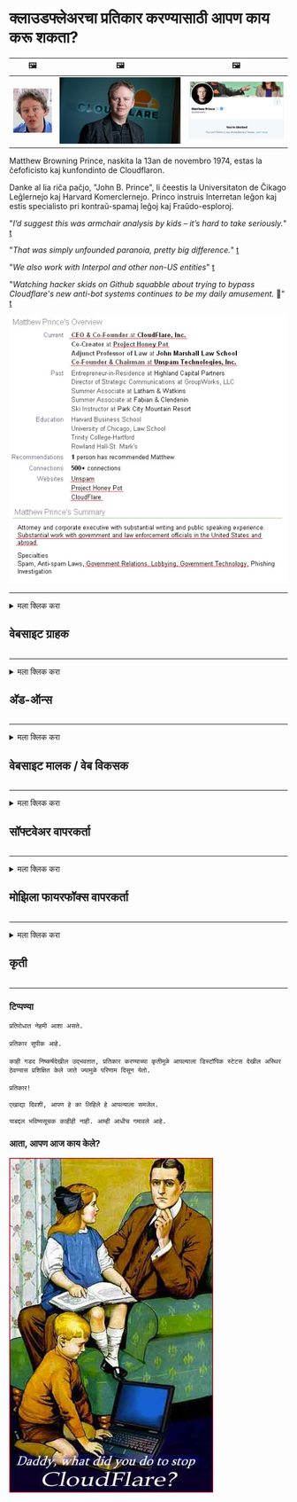 # क्लाउडफ्लेअरचा प्रतिकार करण्यासाठी आपण काय करू शकता?

| 🖼 | 🖼 | 🖼 |
| --- | --- | --- |
| ![](../image/matthew_prince_teen.jpg) | ![](../image/matthew_prince.jpg) | ![](../image/blockedbymatthewprince.jpg) |


Matthew Browning Prince, naskita la 13an de novembro 1974, estas la ĉefoficisto kaj kunfondinto de Cloudflaron.

Danke al lia riĉa paĉjo, "John B. Prince", li ĉeestis la Universitaton de Ĉikago Leĝlernejo kaj Harvard Komerclernejo.
Princo instruis Interretan leĝon kaj estis specialisto pri kontraŭ-spamaj leĝoj kaj Fraŭdo-esploroj.


"*I’d suggest this was armchair analysis by kids – it’s hard to take seriously.*" [t](https://www.theguardian.com/technology/2015/nov/19/cloudflare-accused-by-anonymous-helping-isis)

"*That was simply unfounded paranoia, pretty big difference.*"  [t](https://twitter.com/xxdesmus/status/992757936123359233)

"*We also work with Interpol and other non-US entities*" [t](https://twitter.com/eastdakota/status/1203028504184360960)

"*Watching hacker skids on Github squabble about trying to bypass Cloudflare's new anti-bot systems continues to be my daily amusement.* 🍿" [t](https://twitter.com/eastdakota/status/1273277839102656515)


![](../image/whoismp.jpg)

---


<details>
<summary>मला क्लिक करा

## वेबसाइट ग्राहक
</summary>


- आपल्या आवडीची वेबसाइट क्लाउडफ्लेअर वापरत असल्यास, त्यांना क्लाउडफ्लेअर वापरू नका असे सांगा.
  - फेसबुक, रेडडिट, ट्विटर किंवा मॅस्टोडॉनसारख्या सोशल मीडियावर थोड्या वेळाने काही फरक पडत नाही. [हॅशटॅगपेक्षा क्रिया मोठ्या आवाजात असतात.](https://twitter.com/phyzonloop/status/1274132092490862594)
  - आपण स्वत: ला उपयुक्त बनवू इच्छित असल्यास वेबसाइट मालकाशी संपर्क साधण्याचा प्रयत्न करा.

[क्लाउडफ्लेअर म्हणाले](https://github.com/Eloston/ungoogled-chromium/issues/783):
```
आम्ही शिफारस करतो की आपण ज्या विशिष्ट सेवा किंवा साइटवर अडचणीत आहात त्याबद्दल प्रशासकांकडे संपर्क साधा आणि आपला अनुभव सामायिक करा.
```

[आपण त्याबद्दल विचारणा न केल्यास वेबसाइट मालकास ही समस्या कधीही माहित नसते.](../PEOPLE.md)

![](../image/liberapay.jpg)

[यशस्वी उदाहरण](https://counterpartytalk.org/t/turn-off-cloudflare-on-counterparty-co-plz/164/5).<br>
आपल्याला एक समस्या आहे? [आत्ता आवाज उठवा.](https://github.com/maraoz/maraoz.github.io/issues/1) खाली उदाहरण.

```
आपण फक्त कॉर्पोरेट सेन्सॉरशिप आणि वस्तुमान देखरेखीसाठी मदत करत आहात.
http://crimeflare.eu.org
```

```
आपले वेबपृष्ठ क्लाउडफ्लेअरच्या गोपनीयता-गैरवर्तन खाजगी भिंती-बागेत आहे.
http://crimeflare.eu.org
```

- वेबसाइटचे गोपनीयता धोरण वाचण्यासाठी थोडा वेळ घ्या.
  - जर वेबसाइट क्लाउडफ्लेअरच्या मागे असेल किंवा वेबसाइट क्लाउडफ्लेअरशी कनेक्ट केलेल्या सेवा वापरत असेल.

हे "क्लाउडफ्लेअर" म्हणजे काय ते स्पष्ट केले पाहिजे आणि क्लाऊडफ्लेअरसह आपला डेटा सामायिक करण्यासाठी परवानगी मागितली पाहिजे. असे करण्यात अयशस्वी झाल्यामुळे विश्वास भंग होईल आणि विचाराधीन वेबसाइट टाळली पाहिजे.

[एक स्वीकार्य गोपनीयता धोरणाचे उदाहरण येथे आहे](https://archive.is/bDlTz) ("Subprocessors" > "Entity Name")

```
मी आपले गोपनीयता धोरण वाचले आहे आणि मला क्लाउडफ्लेअर हा शब्द सापडला नाही.
आपण क्लाऊडफ्लेअरमध्ये माझा डेटा फीड करणे सुरू ठेवल्यास मी आपल्याबरोबर डेटा सामायिक करण्यास नकार देतो.
http://crimeflare.eu.org
```

हे गोपनीयता धोरणाचे उदाहरण आहे ज्यात क्लाउडफ्लेअर हा शब्द नाही.
[Liberland Jobs](https://archive.is/daKIr) [privacy policy](https://docsend.com/view/feiwyte):

![](../image/cfwontobey.jpg)

क्लाउडफ्लेअरचे त्यांचे स्वतःचे गोपनीयता धोरण आहे.
[क्लाउडफ्लेअरला डोक्सिक्सिंग लोकांना आवडते.](https://www.reddit.com/r/GamerGhazi/comments/2s64fe/be_wary_reporting_to_cloudflare/)

वेबसाइटच्या साइन अप फॉर्मसाठी येथे एक चांगले उदाहरण आहे.
AFAIK, शून्य वेबसाइट हे करते. आपण त्यांच्यावर विश्वास ठेवता का?

```
“एक्सवायझेड साठी साइन अप करा” वर क्लिक करून आपण आमच्या सेवा अटी आणि गोपनीयता विधानास सहमती दिली.
आपण क्लाउडफ्लेअरसह आपला डेटा सामायिक करण्यास देखील सहमती देता आणि क्लाउडफ्लेअरच्या गोपनीयता विधानास देखील सहमती देता.
जर क्लाउडफ्लेअर तुमची माहिती गळत असेल किंवा आमच्या सर्व्हरशी कनेक्ट होऊ देत नसेल तर आमची चूक नाही. [*]

[ साइन अप करा ] [ मी सहमत नाही ]
```
[*] [PEOPLE.md](../PEOPLE.md)


- त्यांची सेवा न वापरण्याचा प्रयत्न करा. लक्षात ठेवा आपण क्लाउडफ्लेअरद्वारे पहात आहात.
  - ["I'm in your TLS, sniffin' your passworz"](../image/iminurtls.jpg)

- इतर वेबसाइटसाठी शोधा. इंटरनेटवर पर्याय आणि संधी आहेत!

- आपल्या मित्रांना दररोज तोर वापरण्यास सांगा.
  - निनावीपणा हे मुक्त इंटरनेटचे मानक असावे!
  - [लक्षात घ्या की टॉर प्रोजेक्टला हा प्रकल्प आवडत नाही.](../HISTORY.md)

</details>

------

<details>
<summary>मला क्लिक करा

## अ‍ॅड-ऑन्स
</summary>

- आपला ब्राउझर फायरफॉक्स असल्यास, टॉर ब्राउझर किंवा अज्ञात क्रोमियम खाली यापैकी एक अ‍ॅड-ऑन्स वापरत आहे.
  - आपणास इतर नवीन अ‍ॅड-ऑन जोडायचे असल्यास प्रथम त्याबद्दल विचारा.


| नाव | विकसक | आधार | ब्लॉक करू शकता | सूचित करू शकते | Chrome |
| -------- | -------- | -------- | -------- | -------- | -------- |
| [Bloku Cloudflaron MITM-Atakon](../subfiles/about.bcma.md) | #Addon | [ ? ](http://crimeflare.eu.org/) | **होय**     | **होय**     |  **होय** |
| [Ĉu ligoj estas vundeblaj al MITM-atako?](../subfiles/about.ismm.md) | #Addon | [ ? ](http://crimeflare.eu.org/) | नाही     | **होय**     |  **होय** |
| [Ĉu ĉi tiuj ligoj blokos Tor-uzanton?](../subfiles/about.isat.md) | #Addon | [ ? ](http://crimeflare.eu.org/) | नाही     | **होय**     |  **होय** |
| [Block Cloudflare MITM Attack](https://trac.torproject.org/projects/tor/attachment/ticket/24351/block_cloudflare_mitm_attack-1.0.14.1-an%2Bfx.xpi)<br>[**DELETED BY TOR PROJECT**](../HISTORY.md) | nullius | [ ? ](tool/block_cloudflare_mitm_fx), [Link](http://crimeflare.eu.org/) | **होय**     | **होय**     |  नाही |
| [TPRB](http://34ahehcli3epmhbu2wbl6kw6zdfl74iyc4vg3ja4xwhhst332z3knkyd.onion/) | Sw | [ ? ](http://34ahehcli3epmhbu2wbl6kw6zdfl74iyc4vg3ja4xwhhst332z3knkyd.onion/) | **होय**     | **होय**     |  नाही |
| [Detect Cloudflare](https://addons.mozilla.org/en-US/firefox/addon/detect-cloudflare/) | Frank Otto | [ ? ](https://github.com/traktofon/cf-detect) | नाही     | **होय**     |  नाही |
| [True Sight](https://addons.mozilla.org/en-US/firefox/addon/detect-cloudflare-plus/) | claustromaniac | [ ? ](https://github.com/claustromaniac/detect-cloudflare-plus) | नाही     | **होय**     |  नाही |
| [Which Cloudflare datacenter am I visiting?](https://addons.mozilla.org/en-US/firefox/addon/cf-pop/) | 依云 | [ ? ](https://github.com/lilydjwg/cf-pop) | नाही     | **होय**     |  नाही |


- "डीसेन्टरलेयझ" "सीडीएनजेएस (क्लाउडफ्लेअर)" चे कनेक्शन थांबवू शकतात.
  - हे नेटवर्कवर पोहोचण्यापासून बर्‍याच विनंत्यांना प्रतिबंधित करते आणि साइट्सला खंडित होण्यापासून स्थानिक फायली देतो.
  - विकसकाने उत्तर दिले: "[very concerning indeed](https://github.com/Synzvato/decentraleyes/issues/236#issuecomment-352049501)", "[widespread usage severely centralizes the web](https://github.com/Synzvato/decentraleyes/issues/251#issuecomment-366752049)"

- [आपण आपल्या प्रमाणपत्र प्राधिकरण (सीए) कडून क्लाउडफ्लेअर प्रमाणपत्र देखील काढू किंवा अविश्वासू शकता.](https://www.ssl.com/how-to/remove-root-certificate-firefox/)

</details>

------

<details>
<summary>मला क्लिक करा

## वेबसाइट मालक / वेब विकसक
</summary>


![](../image/word_cloudflarefree.jpg)

- क्लाउडफ्लेअर सोल्यूशन, पीरियड वापरू नका.
  - आपण त्यापेक्षा चांगले करू शकता, बरोबर? [क्लाउडफ्लेअर सदस्यता, योजना, डोमेन किंवा खाती कशी काढायची ते येथे आहे.](https://support.cloudflare.com/hc/en-us/articles/200167776-Removing-subscriptions-plans-domains-or-accounts)

| 🖼 | 🖼 |
| --- | --- |
| ![](../image/htmlalertcloudflare.jpg) | ![](../image/htmlalertcloudflare2.jpg) |

- अधिक ग्राहक हवेत? काय करायचे ते तुला माहीती आहे. संकेत "ओळीच्या वरच्या बाजूला" आहे.
  - [नमस्कार, आपण "आम्ही आपली गोपनीयता गंभीरपणे घेतो" असे लिहिले पण मला "त्रुटी 403 निषिद्ध अनामिक प्रॉक्सी अनुमत नाही" मिळाले.](https://it.slashdot.org/story/19/02/19/0033255/stop-saying-we-take-your-privacy-and-security-seriously) आपण टॉर किंवा व्हीपीएन का अवरोधित करत आहात? [आणि आपण तात्पुरते ईमेल का अवरोधित करत आहात?](http://523kpawzkarw3j6afz2elxfs4h3hfclomkcmbjs6kaimo4lokympi6yd.onion/)

![](../image/anonexist.jpg)

- क्लाउडफ्लेअर वापरल्याने आउटेजची शक्यता वाढेल. आपला सर्व्हर चालू असल्यास किंवा क्लाउडफ्लेअर खाली असल्यास अभ्यागत आपल्या वेबसाइटवर प्रवेश करू शकत नाहीत.
  - [आपणास खरोखर असे वाटते की क्लाउडफ्लेअर कधीही खाली जात नाही?](https://www.ibtimes.com/cloudflare-down-not-working-sites-producing-504-gateway-timeout-errors-2618008) [Another](https://twitter.com/Jedduff/status/1097875615997399040) [sample](https://twitter.com/search?f=tweets&vertical=default&q=Cloudflare%20is%20having%20problems). [Need more](../PEOPLE.md)?

![](../image/cloudflareinternalerror.jpg)

- आपल्या "एपीआय सेवा", "सॉफ्टवेअर अपडेट सर्व्हर" किंवा "आरएसएस फीड" प्रॉक्सी करण्यासाठी क्लाउडफ्लेअर वापरणे आपल्या ग्राहकास हानी पोहचवेल. एका ग्राहकाने आपल्याला कॉल केले आणि म्हटले की "मी आता आपले API वापरू शकत नाही" आणि काय चालले आहे याची आपल्याला कल्पना नाही. क्लाउडफ्लेअर शांतपणे आपल्या ग्राहकांना अवरोधित करू शकतो. आपणास असे वाटते की हे ठीक आहे?
  - आरएसएसचे अनेक वाचक आणि आरएसएस वाचक ऑनलाइन सेवा आहेत. आपण लोकांना सदस्यता घेण्यास परवानगी देत ​​नसल्यास आपण आरएसएस फीड का प्रकाशित करीत आहात?

![](../image/rssfeedovercf.jpg)

- तुम्हाला HTTPS प्रमाणपत्र हवे आहे का? "चला एनक्रिप्ट करा" वापरा किंवा सीए कंपनीकडून खरेदी करा.

- आपल्याला डीएनएस सर्व्हरची आवश्यकता आहे? आपला स्वतःचा सर्व्हर सेट अप करू शकत नाही? कसे त्यांच्याबद्दल: [Hurricane Electric Free DNS](https://dns.he.net/), [Dyn.com](https://dyn.com/dns/), [1984 Hosting](https://www.1984hosting.com/), [Afraid.Org (आपण टीओआर वापरल्यास प्रशासन आपले खाते हटवा)](https://freedns.afraid.org/)

- होस्टिंग सेवा शोधत आहात? फक्त विनामूल्य? कसे त्यांच्याबद्दल: [Onion Service](http://vww6ybal4bd7szmgncyruucpgfkqahzddi37ktceo3ah7ngmcopnpyyd.onion/en/security/network-security/tor/onionservices-best-practices), [Free Web Hosting Area](https://freewha.com/), [Autistici/Inventati Web Site Hosting](https://www.autinv5q6en4gpf4.onion/services/website), [Github Pages](https://pages.github.com/), [Surge](https://surge.sh/)
  - [क्लाउडफ्लेअरला पर्याय](../subfiles/cloudflare-alternatives.md)

- आपण "क्लाउडफ्लेअर-ipfs.com" वापरत आहात? [आपल्याला माहित आहे का क्लाउडफ्लेअर आयपीएफएस खराब आहे?](../PEOPLE.md)

- आपल्या सर्व्हरवर OWASP आणि Fail2Ban सारखे वेब अनुप्रयोग फायरवॉल स्थापित करा आणि त्यास योग्यरित्या कॉन्फिगर केले.
  - टॉर अवरोधित करणे हा एक उपाय नाही. प्रत्येकाला फक्त लहान वाईट वापरकर्त्यांसाठी शिक्षा देऊ नका.

- "क्लाउडफ्लेअर वार्प" वापरकर्त्यांना आपल्या वेबसाइटवर प्रवेश करण्यापासून पुनर्निर्देशित करा किंवा अवरोधित करा. आणि शक्य असल्यास एक कारण द्या.

> आयपी यादी: "[क्लाउडफ्लेअरची सध्याची आयपी श्रेणी](cloudflare_inc/)"

> A: फक्त त्यांना अवरोधित करा

```
server {
...
deny 173.245.48.0/20;
deny 103.21.244.0/22;
deny 103.22.200.0/22;
deny 103.31.4.0/22;
deny 141.101.64.0/18;
deny 108.162.192.0/18;
deny 190.93.240.0/20;
deny 188.114.96.0/20;
deny 197.234.240.0/22;
deny 198.41.128.0/17;
deny 162.158.0.0/15;
deny 104.16.0.0/12;
deny 172.64.0.0/13;
deny 131.0.72.0/22;
deny 2400:cb00::/32;
deny 2606:4700::/32;
deny 2803:f800::/32;
deny 2405:b500::/32;
deny 2405:8100::/32;
deny 2a06:98c0::/29;
deny 2c0f:f248::/32;
...
}
```

> B: चेतावणी पृष्ठावर पुनर्निर्देशित करा

```
http {
...
geo $iscf {
default 0;
173.245.48.0/20 1;
103.21.244.0/22 1;
103.22.200.0/22 1;
103.31.4.0/22 1;
141.101.64.0/18 1;
108.162.192.0/18 1;
190.93.240.0/20 1;
188.114.96.0/20 1;
197.234.240.0/22 1;
198.41.128.0/17 1;
162.158.0.0/15 1;
104.16.0.0/12 1;
172.64.0.0/13 1;
131.0.72.0/22 1;
2400:cb00::/32 1;
2606:4700::/32 1;
2803:f800::/32 1;
2405:b500::/32 1;
2405:8100::/32 1;
2a06:98c0::/29 1;
2c0f:f248::/32 1;
}
...
}

server {
...
if ($iscf) {rewrite ^ https://example.com/cfwsorry.php;}
...
}

<?php
header('HTTP/1.1 406 Not Acceptable');
echo <<<CLOUDFLARED
Thank you for visiting ourwebsite.com!<br />
We are sorry, but we can't serve you because your connection is being intercepted by Cloudflare.<br />
Please read http://crimeflare.eu.org for more information.<br />
CLOUDFLARED;
die();
```

- जर आपल्याला स्वातंत्र्यावर विश्वास असेल तर टॉर कांदा सेवा किंवा आय 2 पी इनसेट सेट करा आणि अज्ञात वापरकर्त्यांचे स्वागत करा.

- इतर क्लेरनेट / टॉर ड्युअल वेबसाइट ऑपरेटरकडून सल्ला घ्या आणि अज्ञात मित्र बनवा!

</details>

------

<details>
<summary>मला क्लिक करा

## सॉफ्टवेअर वापरकर्ता
</summary>


- डिसकॉर्ड क्लाउडफ्लेअर वापरत आहे. विकल्प? आम्ही शिफारस करतो [**Briar** (Android)](https://f-droid.org/en/packages/org.briarproject.briar.android/), [Ricochet (PC)](https://ricochet.im/), [Tox + Tor (Android/PC)](https://tox.chat/download.html)
  - ब्रायरमध्ये टॉर डेमन समाविष्ट आहे जेणेकरून आपल्याला ऑर्बॉट स्थापित करण्याची आवश्यकता नाही.
  - क्विच्ट डेव्हलपर, ओपन प्रायव्हसी, त्यांच्या गिट सेवेतून स्टॉप_क्लाउडफ्लेअर प्रोजेक्टची सूचना न देता हटविली.

- आपण डेबियन जीएनयू / लिनक्स किंवा कोणतेही व्युत्पन्न वापरत असल्यास, सदस्यता घ्या: [bug #831835](https://bugs.debian.org/cgi-bin/bugreport.cgi?bug=831835). आणि जर आपण हे करू शकता, पॅच सत्यापित करण्यात मदत करा आणि ते स्वीकारले जावे की नाही याविषयी योग्यरित्या निष्कर्षाप्रवाहात येण्यास मदत करणार्‍यास मदत करा.

- नेहमीच या ब्राउझरची शिफारस करा.

| नाव | विकसक | आधार | टिप्पणी |
| -------- | -------- | -------- | -------- |
| [Ungoogled-Chromium](https://ungoogled-software.github.io/ungoogled-chromium-binaries/) | Eloston | [ ? ](https://github.com/Eloston/ungoogled-chromium) | PC (Win, Mac, Linux)  _!Tor_ |
| [Bromite](https://www.bromite.org/fdroid) | Bromite | [ ? ](https://github.com/bromite/bromite/issues) | Android  _!Tor_ |
| [Tor Browser](https://www.torproject.org/download/) | Tor Project | [ ? ](https://support.torproject.org/) | PC (Win, Mac, Linux)  _Tor_|
| [Tor Browser Android](https://www.torproject.org/download/) | Tor Project | [ ? ](https://support.torproject.org/) | Android  _Tor_|
| [Onion Browser](https://itunes.apple.com/us/app/onion-browser/id519296448?mt=8) | Mike Tigas | [ ? ](https://github.com/OnionBrowser/OnionBrowser/issues) | Apple iOS  _Tor_|
| [GNU/Icecat](https://www.gnu.org/software/gnuzilla/) | GNU | [ ? ](https://www.gnu.org/software/gnuzilla/) | PC (Linux) |
| [IceCatMobile](https://f-droid.org/en/packages/org.gnu.icecat/) | GNU | [ ? ](https://lists.gnu.org/mailman/listinfo/bug-gnuzilla) | Android |
| [Iridium Browser](https://iridiumbrowser.de/about/) | Iridium | [ ? ](https://github.com/iridium-browser/iridium-browser/) | PC (Win, Mac, Linux, OpenBSD) |


इतर सॉफ्टवेअरची गोपनीयता अपूर्ण आहे. याचा अर्थ असा नाही की टॉर ब्राउझर "परिपूर्ण" आहे.
इंटरनेट आणि तंत्रज्ञानावर 100% सुरक्षित किंवा 100% खासगी नाही.

- टॉर वापरू इच्छित नाही? आपण टॉर डेमन सह कोणताही ब्राउझर वापरू शकता.
  - [टोर प्रकल्प हे आवडत नाही हे लक्षात घ्या.](https://support.torproject.org/tbb/tbb-9/) आपण ते करण्यास सक्षम असल्यास टोर ब्राउझर वापरा.
- [टॉरसह क्रोमियम कसे वापरावे](../subfiles/chromium_tor.md)


इतर सॉफ्टवेअरच्या गोपनीयतेबद्दल बोलूया.

- [आपल्याला खरोखर फायरफॉक्स वापरण्याची आवश्यकता असल्यास, "फायरफॉक्स ईएसआर" निवडा.](https://www.mozilla.org/en-US/firefox/organizations/)
  - [फायरफॉक्स - स्पायवेअर वॉचडॉग](https://spyware.neocities.org/articles/firefox.html)
  - [फायरफॉक्सने विनामूल्य भाषण नाकारले, मुक्त भाषणावर बंदी घातली](https://web.archive.org/web/20200423010026/https://reclaimthenet.org/firefox-rejects-free-speech-bans-free-speech-commenting-plugin-dissenter-from-its-extensions-gallery/)
  - ["100+ डाउनव्होट्स. असे दिसते आहे की एखाद्या सॉफ्टवेअर कंपनीला चिकटण्यास सांगितले आहे ... आजकाल हे सॉफ्टवेअर खूपच जास्त आहे."](https://old.reddit.com/r/firefox/comments/gutdiw/weve_got_work_to_do_the_mozilla_blog/fslbbb6/)
  - [अरे, फायरफॉक्स माझ्या यूआरएल बारमध्ये प्रायोजित दुवे का दर्शवित आहे?](https://www.reddit.com/r/firefox/comments/jybx2w/uh_why_is_firefox_showing_me_sponsored_links_in/)
  - [मोझीला - दियाबल अवतार](https://digdeeper.neocities.org/ghost/mozilla.html)

- [लक्षात ठेवा, मोझीला क्लाउडफ्लेअर सेवा वापरत आहे.](https://www.robtex.com/dns-lookup/www.mozilla.org) [ते त्यांच्या उत्पादनावर क्लाउडफ्लेअरची डीएनएस सेवा देखील वापरत आहेत.](https://www.theregister.co.uk/2018/03/21/mozilla_testing_dns_encryption/)

- [मोझिलाने अधिकृतपणे हे तिकीट नाकारले.](https://bugzilla.mozilla.org/show_bug.cgi?id=1426618)

- [फायरफॉक्स फोकस एक विनोद आहे.](https://github.com/mozilla-mobile/focus-android/issues/1743) [त्यांनी टेलीमेट्री बंद करण्याचे वचन दिले पण त्यांनी ते बदलले.](https://github.com/mozilla-mobile/focus-android/issues/4210)

- [पालेमुन / बॅसिलिस्क विकसकास क्लाउडफ्लेअर आवडते.](https://github.com/mozilla-mobile/focus-android/issues/1743#issuecomment-345993097)
  - [पॅले मूनच्या आर्काइव्ह सर्व्हरने 18 महिन्यांपर्यंत मालवेअर हॅक आणि प्रसार केला](https://www.reddit.com/r/privacytoolsIO/comments/cc808y/pale_moons_archive_server_hacked_and_spread/)
  - तो टॉर यूजर्सचादेखील द्वेष करतो - "[तोरच्या दिशेने वैर होऊ दे. मला वाटते की बर्‍याच साइट्स टॉरच्या अत्यंत उच्च गैरवापराच्या घटकाचा प्रतिकार करतात.](https://github.com/yacy/yacy_search_server/issues/314#issuecomment-565932097)"

- [वॉटरफॉक्समध्ये गंभीर "फोन होम" समस्या आहे](https://spyware.neocities.org/articles/waterfox.html)

- [गूगल क्रोम एक स्पायवेअर आहे.](https://www.gnu.org/proprietary/malware-google.en.html)
  - [Google आपली क्रियाकलाप प्रोफाइल करते.](https://spyware.neocities.org/articles/chrome.html)

- [एसआरवेअर लोह बरेच फोन होम कनेक्शन बनवते.](https://spyware.neocities.org/articles/iron.html) हे Google डोमेनशी देखील कनेक्ट होते.

- [फेसबुक / ट्विटर ट्रॅकर्स शूर ब्राउझर श्वेतसूची.](https://www.bleepingcomputer.com/news/security/facebook-twitter-trackers-whitelisted-by-brave-browser/)
  - [येथे अधिक समस्या आहेत.](https://spyware.neocities.org/articles/brave.html)
  - [दूरध्वनी संलग्न आयडी](https://twitter.com/cryptonator1337/status/1269594587716374528)

- [मायक्रोसॉफ्ट एज फेसबुकला वापरकर्त्यांच्या पाठीमागे फ्लॅश कोड चालवू देते.](https://www.zdnet.com/article/microsoft-edge-lets-facebook-run-flash-code-behind-users-backs/)

- [विवाल्डी आपल्या गोपनीयतेचा आदर करत नाही.](https://spyware.neocities.org/articles/vivaldi.html)

- [ओपेरा स्पायवेअर स्तर: अत्यंत उच्च](https://spyware.neocities.org/articles/opera.html)

- Apple iOS: [आपण मुळीच आयओएस वापरु नये, मुख्यत: कारण ते मालवेयर आहे.](https://www.gnu.org/proprietary/malware-apple.html)

म्हणून आम्ही केवळ वरच्या सारणीची शिफारस करतो. अजून काही नाही.

</details>

------

<details>
<summary>मला क्लिक करा

## मोझिला फायरफॉक्स वापरकर्ता
</summary>


- "फायरफॉक्स नाइटली" मोझिला सर्व्हरला ऑप्ट-आउट पद्धतीशिवाय डीबग-स्तरीय माहिती पाठवेल.
  - [मोझिला सर्व्हर क्लाउडफ्लेअरसह आहेत](https://www.digwebinterface.com/?hostnames=www.mozilla.org%0D%0Amozilla.cloudflare-dns.com&type=&ns=resolver&useresolver=8.8.4.4&nameservers=)

- फायरफॉक्सला मोझिला सर्व्हरशी कनेक्ट करण्यास प्रतिबंधित करणे शक्य आहे.
  - [मोझिलाचे धोरण-टेम्पलेट्स मार्गदर्शक](https://github.com/mozilla/policy-templates/blob/master/README.md)
  - लक्षात ठेवा ही युक्ती नंतरच्या आवृत्तीत कार्य करणे थांबवू शकते कारण मोझिला स्वतःस श्वेतसूचीबद्ध करणे पसंत करतात.
  - त्यांना ब्लॉक करण्यासाठी फायरवॉल आणि डीएनएस फिल्टर वापरा.

"`/distribution/policies.json`"

>     "WebsiteFilter": {
> 		"Block": [
> 		"*://*.mozilla.com/*",
> 		"*://*.mozilla.net/*",
> 		"*://*.mozilla.org/*",
> 		"*://webcompat.com/*",
> 		"*://*.firefox.com/*",
> 		"*://*.thunderbird.net/*",
> 		"*://*.cloudflare.com/*"
> 		]
>     },


- ~~मोझिलाच्या ट्रॅकरवर बग नोंदवा, त्यांना क्लाउडफ्लेअर वापरू नका असे सांगत आहात.~~ बगझिलावर बग अहवाल आला. बर्‍याच लोकांना त्यांची चिंता पोस्ट केली गेली होती, तथापि बग प्रशासकांनी 2018 मध्ये लपविला होता.

- आपण फायरफॉक्समध्ये डीएचएच अक्षम करू शकता.
  - [फायरफॉक्सचा डीफॉल्ट डीएनएस प्रदाता बदला](../subfiles/change-firefox-dns.md)

![](../image/firefoxdns.jpg)

- [आपण नॉन-आयएसपी डीएनएस वापरू इच्छित असल्यास ओपनएनआयसी टीयर 2 डीएनएस सेवा किंवा क्लाउडफ्लेअर नॉन-डी सेवा वापरण्याचा विचार करा.](https://wiki.opennic.org/start)
![](../image/opennic.jpg)
  - डीएनएससह क्लाउडफ्लेअर अवरोधित करा. [Crimeflare DNS](https://dns.crimeflare.eu.org/)

- आपण डीआरएस निराकरणकर्ता म्हणून टॉर वापरू शकता. [आपण टोर तज्ञ नसल्यास येथे प्रश्न विचारा.](https://tor.stackexchange.com/)

> **कसे?**
> 1. टॉर डाउनलोड करा आणि आपल्या संगणकावर स्थापित करा.
> 2. ही ओळ "टॉर्क" फाइलमध्ये जोडा.
> DNSPort 127.0.0.1:53
> 3. टॉर रीस्टार्ट करा.
> 4. आपल्या संगणकाचा डीएनएस सर्व्हर "127.0.0.1" वर सेट करा.

</details>

------

<details>
<summary>मला क्लिक करा

## कृती
</summary>


- क्लाऊडफ्लेअरच्या धोक्यांविषयी आपल्या सभोवतालच्या इतरांना सांगा.

- [हे भांडार सुधारण्यात मदत करा.](http://crimeflare.eu.org).
  - दोन्ही याद्या, त्याविरूद्धचे युक्तिवाद आणि तपशील.

- [क्लाउडफ्लेअर (आणि तत्सम कंपन्या) मध्ये ज्या गोष्टी चुकीच्या आहेत तेथे दस्तऐवज बनवा आणि त्यास सार्वजनिक करा, जेव्हा आपण असे करता तेव्हा या रेपॉजिटरीचा उल्लेख करणे सुनिश्चित करा.](http://crimeflare.eu.org) :)

- डीफॉल्टनुसार टॉर वापरणारे अधिक लोक मिळवा जेणेकरुन ते जगाच्या विविध भागांच्या दृष्टीकोनातून वेबचा अनुभव घेऊ शकतील.

- क्लाउडफ्लेअरपासून जगाला मुक्त करण्यासाठी समर्पित, सोशल मीडिया आणि मीटस्पेसमध्ये गट प्रारंभ करा.

- जेथे योग्य असेल तेथे या भांडारांवर या गटांशी दुवा साधा - हे एकत्र गट म्हणून एकत्रित समन्वयासाठी स्थान असू शकते.

- [क्लाउडफ्लेअरला अर्थपूर्ण बिगर कॉर्पोरेट पर्याय प्रदान करू शकेल अशी एक कॉप प्रारंभ करा.](../subfiles/cloudflare-alternatives.md)

- क्लाउडफ्लेअरच्या विरूद्ध कमीतकमी बहुस्तरीय संरक्षण प्रदान करण्यात मदत करण्यासाठी आम्हाला कोणत्याही पर्यायांबद्दल सांगा.

- आपण क्लाउडफ्लेअर ग्राहक असल्यास, आपली गोपनीयता सेटिंग्ज सेट करा आणि त्यांचे उल्लंघन करण्यासाठी त्यांची प्रतीक्षा करा.
  - [नंतर त्यांना अँटी-स्पॅम / प्रायव्हसी उल्लंघन शुल्कात आणा.](https://twitter.com/thexpaw/status/1108424723233419264)

- आपण अमेरिकेत असल्यास आणि वेबसाइटमधील प्रश्न बँक किंवा लेखापाल असल्यास, ग्रॅम ch लीच – ब्लिली ,क्ट किंवा अमेरिकन डीआयएसएबिलिटी अ‍ॅक्टच्या अंतर्गत कायदेशीर दबाव आणण्याचा प्रयत्न करा आणि आपल्याला किती दूर पडावे ते आम्हाला सांगा. .

- वेबसाइट सरकारी साइट असल्यास, अमेरिकन घटनेच्या पहिल्या दुरुस्ती अंतर्गत कायदेशीर दबाव आणण्याचा प्रयत्न करा.

- आपण युरोपियन युनियनचे नागरिक असल्यास, सामान्य डेटा संरक्षण नियमन अंतर्गत आपली वैयक्तिक माहिती पाठविण्यासाठी वेबसाइटवर संपर्क साधा. त्यांनी आपल्याला आपली माहिती देण्यास नकार दिल्यास ते कायद्याचे उल्लंघन आहे.

- ज्या कंपन्या त्यांच्या वेबसाइटवर सेवा देण्याचा दावा करतात त्यांच्यासाठी ग्राहक संरक्षण संस्था आणि बीबीबीला "खोटी जाहिरात" म्हणून त्यांचा प्रयत्न करण्याचा प्रयत्न करा. क्लाउडफ्लेअर वेबसाइट्स क्लाउडफ्लेअर सर्व्हरद्वारे दिल्या जातात.

- [आयटीयू अमेरिकेच्या संदर्भात असे सुचवितो की क्लाउडफ्लेअर इतका मोठा होऊ लागला आहे की त्यांच्यावर विश्वासघात कायदा आणला जाऊ शकेल.](https://www.itu.int/en/ITU-T/Workshops-and-Seminars/20181218/Documents/Geoff_Huston_Presentation.pdf)

- जीएनयू जीपीएल आवृत्ती 4 मध्ये अशा सेवेच्या मागे स्त्रोत कोड संग्रहित करण्याच्या तरतूदीचा समावेश असू शकतो, ज्यास सर्व जीपीएलव्ही 4 आणि नंतरच्या प्रोग्रामसाठी आवश्यक आहे जे टोर वापरकर्त्यांविरूद्ध भेदभाव न करणा .्या माध्यमांद्वारे किमान स्त्रोत कोड प्रवेशयोग्य असेल.

</details>

------

### टिप्पण्या

```
प्रतिरोधात नेहमी आशा असते.

प्रतिकार सुपीक आहे.

काही गडद निष्कर्षदेखील उद्भवतात, प्रतिकार करण्याच्या कृतीमुळे आपल्याला डिस्टॉपिक स्टेटस देखील अस्थिर ठेवण्यास प्रशिक्षित केले जाते ज्यामुळे परिणाम दिसून येतो.

प्रतिकार!
```

```
एखाद्या दिवशी, आपण हे का लिहिले हे आपल्याला समजेल.
```

```
याबद्दल भविष्यसूचक काहीही नाही. आम्ही आधीच गमावले आहे.
```

### आता, आपण आज काय केले?


![](../image/stopcf.jpg)

